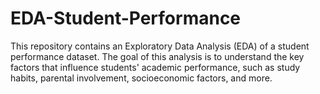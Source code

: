 # EDA-Student-Performance
This repository contains an Exploratory Data Analysis (EDA) of a student performance dataset. The goal of this analysis is to understand the key factors that influence students' academic performance, such as study habits, parental involvement, socioeconomic factors, and more.
